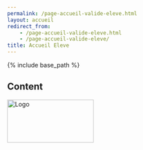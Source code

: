 ```yaml
---
permalink: /page-accueil-valide-eleve.html
layout: accueil
redirect_from:
    - /page-accueil-valide-eleve.html
    - /page-accueil-valide-eleve/
title: Accueil Eleve
---
```


{% include base_path %}

<!DOCTYPE html>
<h2>Content</h2>
<img src="{{ base_path }}/files/nepthune_logo.png" alt="Logo" width="200" height="100">
